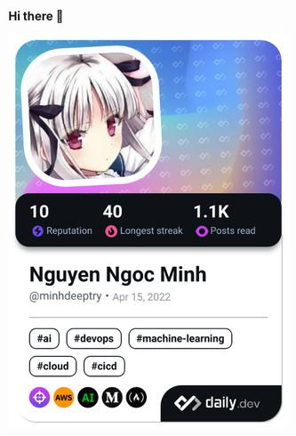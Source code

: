 ## Hi there 👋
<a href="https://app.daily.dev/minhdeeptry"><img src="./devcard.png?r=s9u&type=wide" width="652" alt="Nguyen Ngoc Minh's Dev Card"/></a>
<!--
**Minh141120/Minh141120** is a ✨ _special_ ✨ repository because its `README.md` (this file) appears on your GitHub profile.

Here are some ideas to get you started:

- 🔭 I’m currently working on ...
- 🌱 I’m currently learning ...
- 👯 I’m looking to collaborate on ...
- 🤔 I’m looking for help with ...
- 💬 Ask me about ...
- 📫 How to reach me: ...
- 😄 Pronouns: ...
- ⚡ Fun fact: ...
-->

